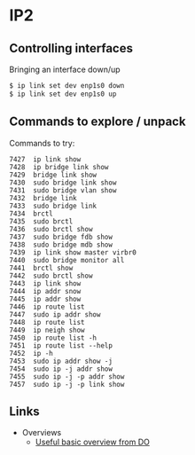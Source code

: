 # IP2


## Controlling interfaces

Bringing an interface down/up

```sh
$ ip link set dev enp1s0 down
$ ip link set dev enp1s0 up
```


## Commands to explore / unpack

Commands to try:

    7427  ip link show
    7428  ip bridge link show
    7429  bridge link show
    7430  sudo bridge link show
    7431  sudo bridge vlan show
    7432  bridge link
    7433  sudo bridge link
    7434  brctl
    7435  sudo brctl
    7436  sudo brctl show
    7437  sudo bridge fdb show
    7438  sudo bridge mdb show
    7439  ip link show master virbr0
    7440  sudo bridge monitor all
    7441  brctl show
    7442  sudo brctl show
    7443  ip link show
    7444  ip addr snow
    7445  ip addr show
    7446  ip route list
    7447  sudo ip addr show
    7448  ip route list
    7449  ip neigh show
    7450  ip route list -h
    7451  ip route list --help
    7452  ip -h
    7453  sudo ip addr show -j
    7454  sudo ip -j addr show
    7455  sudo ip -j -p addr show
    7457  sudo ip -j -p link show

## Links

* Overviews
    * [Useful basic overview from DO](https://www.digitalocean.com/community/tutorials/how-to-use-iproute2-tools-to-manage-network-configuration-on-a-linux-vps)

